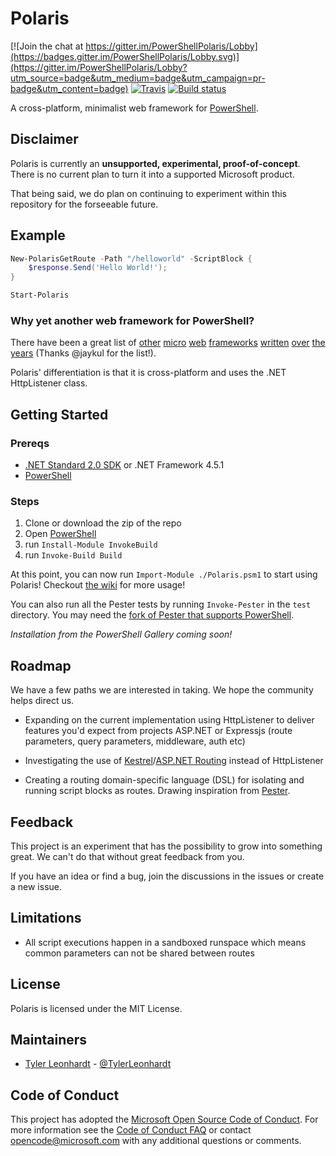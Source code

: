 # Polaris

[![Join the chat at https://gitter.im/PowerShellPolaris/Lobby](https://badges.gitter.im/PowerShellPolaris/Lobby.svg)](https://gitter.im/PowerShellPolaris/Lobby?utm_source=badge&utm_medium=badge&utm_campaign=pr-badge&utm_content=badge)
[![Travis](https://img.shields.io/travis/PowerShell/Polaris.svg)](https://travis-ci.org/PowerShell/Polaris)
[![Build status](https://ci.appveyor.com/api/projects/status/0ak497mbjn6dibxw/branch/master?svg=true)](https://ci.appveyor.com/project/PowerShell/polaris/branch/master)

A cross-platform, minimalist web framework for [PowerShell](https://github.com/powershell/powershell).

## Disclaimer

Polaris is currently an **unsupported, experimental, proof-of-concept**. There is no current plan to turn it into a supported Microsoft product.

That being said, we do plan on continuing to experiment within this repository for the forseeable future.

## Example

```PowerShell
New-PolarisGetRoute -Path "/helloworld" -ScriptBlock {
    $response.Send('Hello World!');
}

Start-Polaris
```

### Why yet another web framework for PowerShell? 
There have been a great list of [other](https://github.com/StartAutomating/Pipeworks) [micro](https://github.com/toenuff/flancy) [web](https://github.com/Jaykul/NancyPS/) [frameworks](https://github.com/toenuff/PshOdata) [written](https://github.com/straightdave/presley) [over](https://github.com/cofonseca/WebListener) [the](https://github.com/DataBooster/PS-WebApi) [years](https://github.com/ChristopherGLewis/PowerShellWebServers) (Thanks @jaykul for the list!).

Polaris' differentiation is that it is cross-platform and uses the .NET HttpListener class.

## Getting Started

### Prereqs
* [.NET Standard 2.0 SDK](https://www.microsoft.com/net/download/core) or .NET Framework 4.5.1
* [PowerShell](https://github.com/powershell/powershell)

### Steps
1. Clone or download the zip of the repo
1. Open [PowerShell](https://github.com/powershell/powershell)
1. run `Install-Module InvokeBuild`
1. run `Invoke-Build Build`

At this point, you can now run `Import-Module ./Polaris.psm1` to start using Polaris! Checkout [the wiki](https://github.com/PowerShell/Polaris/wiki) for more usage!

You can also run all the Pester tests by running `Invoke-Pester` in the `test` directory. You may need the [fork of Pester that supports PowerShell](https://github.com/powershell/psl-pester).

_Installation from the PowerShell Gallery coming soon!_

## Roadmap

We have a few paths we are interested in taking. We hope the community helps direct us.

* Expanding on the current implementation using HttpListener to deliver features you'd expect from projects ASP.NET or Expressjs (route parameters, query parameters, middleware, auth etc)

* Investigating the use of [Kestrel](https://github.com/aspnet/KestrelHttpServer)/[ASP.NET Routing](https://github.com/aspnet/routing) instead of HttpListener

* Creating a routing domain-specific language (DSL) for isolating and running script blocks as routes. Drawing inspiration from [Pester](https://github.com/pester/Pester/).

## Feedback

This project is an experiment that has the possibility to grow into something great.
We can't do that without great feedback from you.

If you have an idea or find a bug, join the discussions in the issues or create a new issue.

## Limitations

* All script executions happen in a sandboxed runspace which means common parameters can not be shared between routes

## License

Polaris is licensed under the MIT License.

## Maintainers

* [Tyler Leonhardt](https://github.com/tylerl0706) - [@TylerLeonhardt](https://twitter.com/TylerLeonhardt)

## Code of Conduct

This project has adopted the [Microsoft Open Source Code of Conduct][conduct-code].
For more information see the [Code of Conduct FAQ][conduct-FAQ] or contact [opencode@microsoft.com][conduct-email] with any additional questions or comments.

[conduct-code]: http://opensource.microsoft.com/codeofconduct/
[conduct-FAQ]: http://opensource.microsoft.com/codeofconduct/faq/
[conduct-email]: mailto:opencode@microsoft.com
